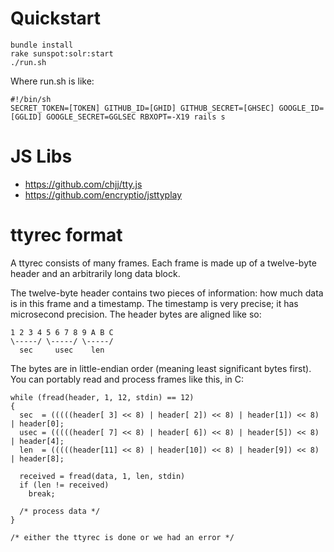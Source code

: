 # Quickstart

    bundle install
    rake sunspot:solr:start
    ./run.sh

Where run.sh is like:

    #!/bin/sh
    SECRET_TOKEN=[TOKEN] GITHUB_ID=[GHID] GITHUB_SECRET=[GHSEC] GOOGLE_ID=[GGLID] GOOGLE_SECRET=GGLSEC RBXOPT=-X19 rails s

# JS Libs

- https://github.com/chjj/tty.js
- https://github.com/encryptio/jsttyplay

# ttyrec format

A ttyrec consists of many frames. Each frame is made up of a
twelve-byte header and an arbitrarily long data block.

The twelve-byte header contains two pieces of information:
how much data is in this frame and a timestamp. The timestamp
is very precise; it has microsecond precision. The header
bytes are aligned like so:

    1 2 3 4 5 6 7 8 9 A B C
    \-----/ \-----/ \-----/
      sec     usec    len

The bytes are in little-endian order (meaning least significant
bytes first). You can portably read and process frames like this, in C:

    while (fread(header, 1, 12, stdin) == 12)
    {
      sec  = (((((header[ 3] << 8) | header[ 2]) << 8) | header[1]) << 8) | header[0];
      usec = (((((header[ 7] << 8) | header[ 6]) << 8) | header[5]) << 8) | header[4];
      len  = (((((header[11] << 8) | header[10]) << 8) | header[9]) << 8) | header[8];
    
      received = fread(data, 1, len, stdin)
      if (len != received)
        break;
    
      /* process data */
    }

    /* either the ttyrec is done or we had an error */
